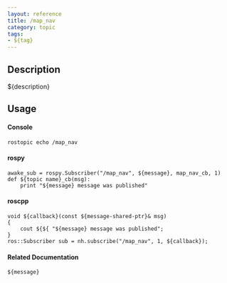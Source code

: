 ```yaml
---
layout: reference
title: /map_nav
category: topic
tags: 
- ${tag}
---
```


## Description
${description}

## Usage
#### Console
```
rostopic echo /map_nav
```

#### rospy
```
awake_sub = rospy.Subscriber("/map_nav", ${message}, map_nav_cb, 1)
def ${topic name}_cb(msg):
    print "${message} message was published"
```

#### roscpp
```
void ${callback}(const ${message-shared-ptr}& msg)
{
    cout ${${ "${message} message was published";
}
ros::Subscriber sub = nh.subscribe("/map_nav", 1, ${callback});
```

#### Related Documentation
``${message}``  